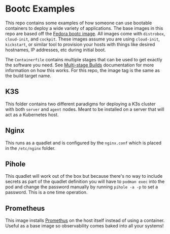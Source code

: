 # Bootc Examples

This repo contains some examples of how someone can use bootable containers to deploy a wide variety of applications. 
The base images in this repo are based off the [Fedora bootc image](https://quay.io/repository/fedora/fedora-bootc?tab=tags). 
All images come with `distrobox`, `cloud-init`, and `cockpit`. 
These images assume you are using `cloud-init`, `kickstart`, or similar tool to provision your hosts with things like desired hostnames, IP addresses, etc during initial boot.

The `Containerfile` contains multiple stages that can be used to get exactly the software you need. See [Multi-stage Builds](https://docs.docker.com/build/building/multi-stage/) documentation for more information on how this works. For this repo, the image tag is the same as the build target name.

## K3S
This folder contains two different paradigms for deploying a K3s cluster with both `server` and `agent` nodes. Meant to be installed on a server that will act as a Kubernetes host. 

## Nginx
This runs as a quadlet and is configured by the `nginx.conf` which is placed in the `/etc/nginx` folder.

## Pihole
This quadlet will work out of the box but because there's no way to include secrets as part of the quadlet definition you will have to `podman exec` into the pod and change the password manually by running `pihole -a -p` to set a password. This is a one time operation.

## Prometheus
This image installs [Promethus](https://prometheus.io/docs/introduction/overview/) on the host itself instead of using a container. Useful as a base image so observability comes baked into all your systems!